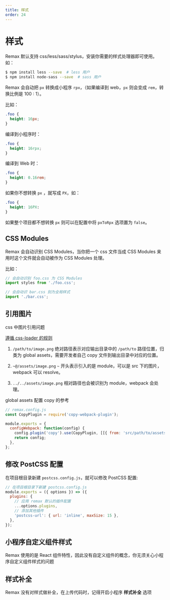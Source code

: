 ```yaml
---
title: 样式
order: 24
---
```


# 样式

Remax 默认支持 css/less/sass/stylus，安装你需要的样式处理器即可使用。如：

```bash
$ npm install less --save  # less 用户
$ npm install node-sass --save  # sass 用户
```

Remax 会自动把 `px` 转换成小程序 `rpx`，（如果编译到 web，`px` 则会变成 `rem`，转换比例是 100 : 1）。

比如：

```css
.foo {
  height: 16px;
}
```

编译到小程序时：

```css
.foo {
  height: 16rpx;
}
```

编译到 Web 时：

```css
.foo {
  height: 0.16rem;
}
```

如果你不想转换 `px` ，就写成 `PX`，如：

```css
.foo {
  height: 16PX:
}
```

如果整个项目都不想转换 `px` 则可以在配置中将 `pxToRpx` 选项置为 `false`。

## CSS Modules

Remax 会自动识别 CSS Modules，当你把一个 css 文件当成 CSS Modules 来用时这个文件就会自动被作为 CSS Modules 处理。

比如：

```js
// 会自动识别 foo.css 为 CSS Modules
import styles from './foo.css';

// 会自动识 bar.css 别为全局样式
import './bar.css';
```

## 引用图片

css 中图片引用问题

[遵循 css-loader 的规则](https://github.com/webpack-contrib/css-loader#url)

1. `/path/to/image.png` 绝对路径表示对应输出目录中的 `/path/to` 路径位置，归类为 global assets，需要开发者自己 copy 文件到输出目录中对应的位置。

2. `~@/assets/image.png` `~` 开头表示引入的是 module，可以是 src 下的图片， webpack 可以 resolve。

3. `../../assets/image.png` 相对路径也会被识别为 module，webpack 会处理。

global assets 配置 copy 的参考

```js
// remax.config.js
const CopyPlugin = require('copy-webpack-plugin');

module.exports = {
  configWebpack: function(config) {
    config.plugin('copy').use(CopyPlugin, [[{ from: 'src/path/to/assets', to: 'path/to/assets' }]]);
    return config;
  },
};
```

## 修改 PostCSS 配置

在项目根目录新建 `postcss.config.js`，就可以修改 PostCSS 配置:

```js
// 在项目根目录下新建 postcss.config.js
module.exports = ({ options }) => ({
  plugins: {
    // 应用 remax 默认的插件配置
    ...options.plugins,
    // 添加其他插件
    'postcss-url': { url: 'inline', maxSize: 15 },
  },
});
```

## 小程序自定义组件样式

Remax 使用的是 React 组件特性，因此没有自定义组件的概念，你无须关心小程序自定义组件样式的问题

## 样式补全

Remax 没有对样式做补全，在上传代码时，记得开启小程序 **样式补全** 选项
